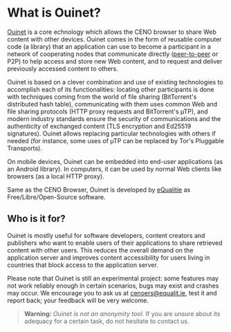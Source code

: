# What is Ouinet?

[Ouinet][] is a core echnology which allows the CENO browser to share Web content with other devices.  Ouinet comes in the form of reusable computer code (a library) that an application can use to become a participant in a network of cooperating nodes that communicate directly ([peer-to-peer][P2P] or P2P) to help access and store new Web content, and to request and deliver previously accessed content to others.

[Ouinet]: https://github.com/equalitie/ouinet/
[P2P]: https://en.wikipedia.org/wiki/Peer-to-peer

Ouinet is based on a clever combination and use of existing technologies to accomplish each of its functionalities: locating other participants is done with techniques coming from the world of file sharing (BitTorrent's distributed hash table), communicating with them uses common Web and file sharing protocols (HTTP proxy requests and BitTorrent's µTP), and modern industry standards ensure the security of communications and the authenticity of exchanged content (TLS encryption and Ed25519 signatures).  Ouinet allows replacing particular technologies with others if needed (for instance, some uses of µTP can be replaced by Tor's Pluggable Transports).

On mobile devices, Ouinet can be embedded into end-user applications (as an Android library).  In computers, it can be used by normal Web clients like browsers (as a local HTTP proxy).

Same as the CENO Browser, Ouinet is developed by [eQualitie][] as Free/Libre/Open-Source software.

[eQualitie]: https://equalit.ie/

## Who is it for?

Ouinet is mostly useful for software developers, content creators and publishers who want to enable users of their applications to share retrieved content with other users. This reduces the overall demand on the application server and improves content accessibility for users living in countries that block access to the application server.

Please note that Ouinet is still an experimental project: some features may not work reliably enough in certain scenarios, bugs may exist and crashes may occur.  We encourage you to ask us at <cenoers@equalit.ie>, test it and report back; your feedback will be very welcome.

> **Warning:** *Ouinet is not an anonymity tool*.  If you are unsure about its adequacy for a certain task, do not hesitate to contact us.

